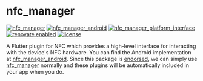 # nfc_manager

[![nfc_manager](https://github.com/ngoc-quoc-huynh/nfc_manager/actions/workflows/nfc_manager.yaml/badge.svg?branch=main)](https://github.com/ngoc-quoc-huynh/nfc_manager/actions/workflows/nfc_manager.yaml?query=branch%3Amain)
[![nfc_manager_android](https://github.com/ngoc-quoc-huynh/nfc_manager/actions/workflows/nfc_manager_android.yaml/badge.svg?branch=main)](https://github.com/ngoc-quoc-huynh/nfc_manager_android/actions/workflows/nfc_manager_android.yaml?query=branch%3Amain)
[![nfc_manager_platform_interface](https://github.com/ngoc-quoc-huynh/nfc_manager/actions/workflows/nfc_manager_platform_interface.yaml/badge.svg?branch=main)](https://github.com/ngoc-quoc-huynh/nfc_manager_platform_interface/actions/workflows/nfc_manager_platform_interface.yaml?query=branch%3Amain)
[![renovate enabled](https://img.shields.io/badge/renovate-enabled-brightgreen.svg)](https://renovatebot.com/)
[![license](https://img.shields.io/github/license/ngoc-quoc-huynh/nfc_manager)](https://raw.githubusercontent.com/ngoc-quoc-huynh/nfc_manager/refs/heads/main/LICENSE)

A Flutter plugin for NFC which provides a high-level interface for interacting with the device's
NFC hardware.
You can find the Android implementation at [nfc_manager_android](nfc_manager_android/).
Since this package is
[endorsed]((https://docs.flutter.dev/packages-and-plugins/developing-packages#endorsed-federated-plugin)),
we can simply use [nfc_manager](nfc_manager) normally and these plugins will be automatically
included in your app when you do.
